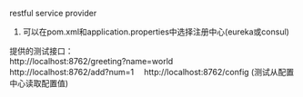 restful service provider

1. 可以在pom.xml和application.properties中选择注册中心(eureka或consul)

提供的测试接口：  
http://localhost:8762/greeting?name=world  
http://localhost:8762/add?num=1　
http://localhost:8762/config     (测试从配置中心读取配置值)
